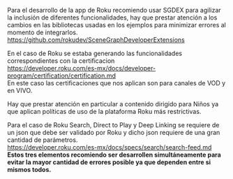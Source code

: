 Para el desarrollo de la app de Roku recomiendo usar SGDEX para agilizar la inclusión de diferentes funcionalidades, 
hay que prestar atención a los cambios en las bibliotecas usadas en los ejemplos para minimizar errores al momento de
integrarlos.  
https://github.com/rokudev/SceneGraphDeveloperExtensions  

En el caso de Roku se estaba generando las funcionalidades correspondientes con la certificacion  
https://developer.roku.com/es-mx/docs/developer-program/certification/certification.md  
En este caso las certificaciones que nos aplican son para canales de VOD y en VIVO.

Hay que prestar atención en particular a contenido dirigido para Niños ya que aplican políticas 
de uso de la plataforma Roku más restrictivas.

Para el caso de Roku Search, Direct to Play y Deep Linking se requiere de un json que debe ser validado por Roku
y dicho json requiere de una gran cantidad de parámetros.  
https://developer.roku.com/es-mx/docs/specs/search/search-feed.md  
**Estos tres elementos recomiendo ser desarrollen simultáneamente para evitar la mayor cantidad de errores posible ya que dependen entre si mismos todos.**
